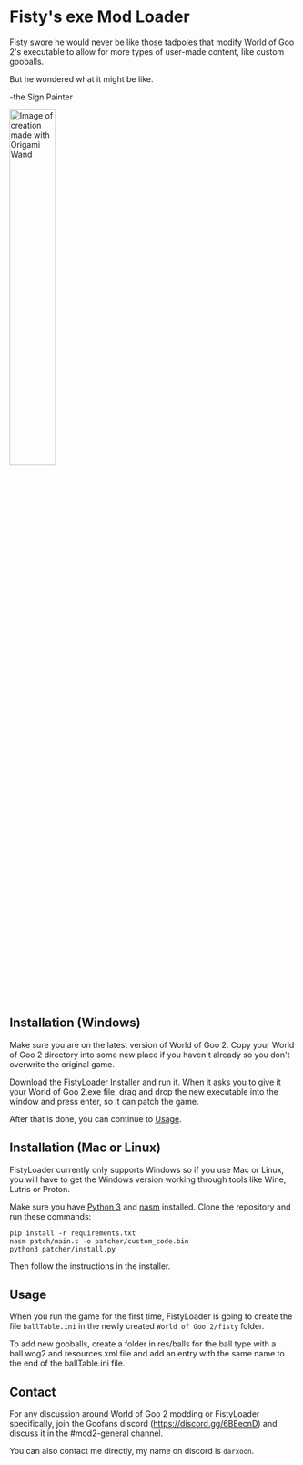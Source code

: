 # Fisty's exe Mod Loader

Fisty swore he would never be like those tadpoles that modify World of Goo 2's executable to allow for more types of user-made content, like custom gooballs.

But he wondered what it might be like.

-the Sign Painter

<img width="40%" src="https://github.com/user-attachments/assets/392a3d2b-fa00-42a0-94b9-492e75863e61" alt="Image of creation made with Origami Wand">

## Installation (Windows)

Make sure you are on the latest version of World of Goo 2. Copy your World of Goo 2 directory into some new place if you haven't already so you don't overwrite the original game.

Download the [FistyLoader Installer](https://github.com/Darxoon/FistyLoader/releases) and run it. When it asks you to give it your World of Goo 2.exe file, drag and drop the new executable into the window and press enter, so it can patch the game.

After that is done, you can continue to [Usage](#usage).

## Installation (Mac or Linux)

FistyLoader currently only supports Windows so if you use Mac or Linux, you will have to get the Windows version working through tools like Wine, Lutris or Proton.

Make sure you have [Python 3](https://www.python.org/) and [nasm](https://nasm.us/) installed. Clone the repository and run these commands:

    pip install -r requirements.txt
    nasm patch/main.s -o patcher/custom_code.bin
    python3 patcher/install.py

Then follow the instructions in the installer.

## Usage

When you run the game for the first time, FistyLoader is going to create the file `ballTable.ini` in the newly created `World of Goo 2/fisty` folder.

To add new gooballs, create a folder in res/balls for the ball type with a ball.wog2 and resources.xml file and add an entry with the same name to the end of the ballTable.ini file.

## Contact

For any discussion around World of Goo 2 modding or FistyLoader specifically, join the Goofans discord (https://discord.gg/6BEecnD) and discuss it in the #mod2-general channel.

You can also contact me directly, my name on discord is `darxoon`.
